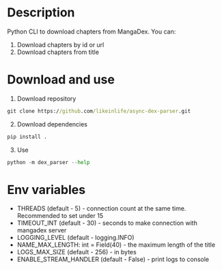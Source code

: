 # Description

Python CLI to download chapters from MangaDex.
You can:
1. Download chapters by id or url
2. Download chapters from title

# Download and use

1. Download repository
```cmd
git clone https://github.com/likeinlife/async-dex-parser.git
```
2. Download dependencies
```cmd
pip install .
```
3. Use
```python
python -m dex_parser --help
```

# Env variables
- THREADS (default - 5) - connection count at the same time. Recommended to set under 15
- TIMEOUT_INT (default - 30) - seconds to make connection with mangadex server
- LOGGING_LEVEL (default - logging.INFO)
- NAME_MAX_LENGTH: int = Field(40) - the maximum length of the title
- LOGS_MAX_SIZE (default - 256) - in bytes
- ENABLE_STREAM_HANDLER (default - False) - print logs to console
